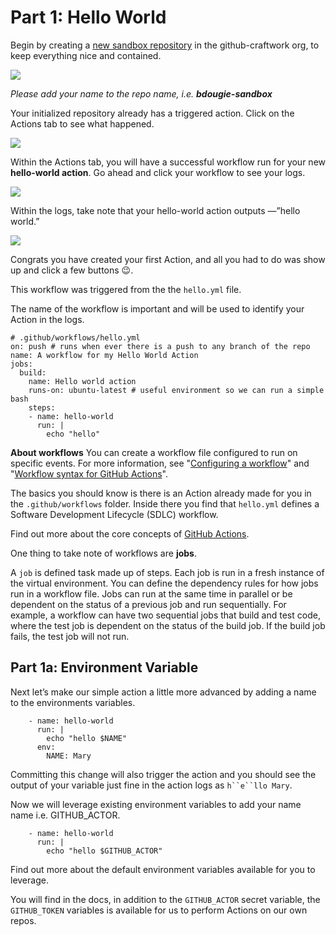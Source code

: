 
# Part 1: Hello World

Begin by creating a [new sandbox repository](https://github.com/organizations/github-craftwork/repositories/new) in the github-craftwork org, to keep everything nice and contained. 

![](https://paper-attachments.dropbox.com/s_CDDCC4EC3C7C8C14E8A73684CA9909721C965A1258B4380D90B28E1A4E030470_1570058137257_Screenshot+2019-10-02+16.12.56.png)


_Please add your name to the repo name, i.e. **bdougie-sandbox**_

Your initialized repository already has a triggered action. Click on the Actions tab to see what happened. 

![](https://paper-attachments.dropbox.com/s_CDDCC4EC3C7C8C14E8A73684CA9909721C965A1258B4380D90B28E1A4E030470_1568391143385_Screenshot+2019-09-13+09.12.12.png)


Within the Actions tab, you will have a successful workflow run for your new **hello-world action**. Go ahead and click your workflow to see your logs. 


![](https://paper-attachments.dropbox.com/s_CDDCC4EC3C7C8C14E8A73684CA9909721C965A1258B4380D90B28E1A4E030470_1570058201382_Screenshot+2019-10-02+16.16.33.png)


Within the logs, take note that your hello-world action outputs —”hello world.” 


![](https://paper-attachments.dropbox.com/s_CDDCC4EC3C7C8C14E8A73684CA9909721C965A1258B4380D90B28E1A4E030470_1568391516459_Screenshot+2019-09-13+09.18.30.png)


Congrats you have created your first Action, and all you had to do was show up and click a few buttons 😉.

This workflow was triggered from the the `hello.yml` file. 

The name of the workflow is important and will be used to identify your Action in the logs.


    # .github/workflows/hello.yml
    on: push # runs when ever there is a push to any branch of the repo
    name: A workflow for my Hello World Action
    jobs:
      build:
        name: Hello world action
        runs-on: ubuntu-latest # useful environment so we can run a simple bash    
        steps:
        - name: hello-world
          run: |
            echo "hello"

**About workflows** 
You can create a workflow file configured to run on specific events. For more information, see "[Configuring a workflow](https://help.github.com/en/articles/configuring-a-workflow)" and "[Workflow syntax for GitHub Actions](https://help.github.com/en/articles/workflow-syntax-for-github-actions)".

The basics you should know is there is an Action already made for you in the `.github/workflows` folder. Inside there you find that  `hello.yml` defines a Software Development Lifecycle (SDLC) workflow. 

Find out more about the core concepts of [GitHub Actions](https://help.github.com/en/articles/about-github-actions#core-concepts-for-github-actions).

One thing to take note of workflows are **jobs**.

A `job` is defined task made up of steps. Each job is run in a fresh instance of the virtual environment. You can define the dependency rules for how jobs run in a workflow file. Jobs can run at the same time in parallel or be dependent on the status of a previous job and run sequentially. For example, a workflow can have two sequential jobs that build and test code, where the test job is dependent on the status of the build job. If the build job fails, the test job will not run.
 
## Part 1a: Environment Variable

Next let’s make our simple action a little more advanced by adding a name to the environments variables.


        - name: hello-world
          run: |
            echo "hello $NAME"
          env:
            NAME: Mary


Committing this change will also trigger the action and you should see the output of your variable just fine in the action logs as `h``e``llo Mary`. 

Now we will leverage existing environment variables to add your name name 
i.e. GITHUB_ACTOR.


        - name: hello-world
          run: |
            echo "hello $GITHUB_ACTOR"

Find out more about the default environment variables available for you to leverage. 

You will find in the docs, in addition to the `GITHUB_ACTOR` secret variable, the `GITHUB_TOKEN` variables is available for us to perform Actions on our own repos.
